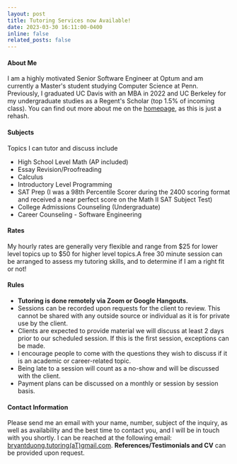 ```yaml
---
layout: post
title: Tutoring Services now Available!
date: 2023-03-30 16:11:00-0400
inline: false
related_posts: false
---
```


#### About Me

I am a highly motivated Senior Software Engineer at Optum and am currently a Master's student studying Computer Science at Penn. Previously, I graduated UC Davis with an MBA in 2022 and UC Berkeley for my undergraduate studies as a Regent's Scholar (top 1.5% of incoming class). You can find out more about me on the [homepage](https://bryantduong.github.io/), as this is just a rehash.

#### Subjects

Topics I can tutor and discuss include

* High School Level Math (AP included)
* Essay Revision/Proofreading
* Calculus
* Introductory Level Programming
* SAT Prep (I was a 98th Percentile Scorer during the 2400 scoring format and received a near perfect score on the Math II SAT Subject Test)
* College Admissions Counseling (Undergraduate)
* Career Counseling - Software Engineering

#### Rates

My hourly rates are generally very flexible and range from $25 for lower level topics up to $50 for higher level topics.A free 30 minute session can be arranged to assess my tutoring skills, and to determine if I am a right fit or not!

#### Rules
* **Tutoring is done remotely via Zoom or Google Hangouts.**
* Sessions can be recorded upon requests for the client to review. This cannot be shared with any outside source or individual as it is for private use by the client.
* Clients are expected to provide material we will discuss at least 2 days prior to our scheduled session. If this is the first session, exceptions can be made.
* I encourage people to come with the questions they wish to discuss if it is an academic or career-related topic.
* Being late to a session will count as a no-show and will be discussed with the client.
* Payment plans can be discussed on a monthly or session by session basis.

#### Contact Information

Please send me an email with your name, number, subject of the inquiry, as well as availability and the best time to contact you, and I will be in touch with you shortly. I can be reached at the following email: [bryantduong.tutoring(aT)gmail.com](mailto:bryantduong.tutoring@gmail.com). **References/Testimonials and CV** can be provided upon request.